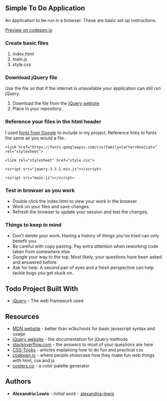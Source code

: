 ## Simple To Do Application

An application to be run in a browser. These are basic set up instructions.

[Preview on codepen.io](https://codepen.io/lexria/pen/xazeGx)

### Create basic files

1. index.html
2. main.js
3. style.css

### Download jQuery file

Use the file so that if the internet is unavailable your application can still run jQuery.

1. Download the file from the [jQuery website](https://jquery.com/download/)
2. Place in your repository.

### Reference your files in the html header

I used [fonts from Google](https://fonts.google.com/) to include in my project. Reference links to fonts the same as you would a file.
```
<link href="https://fonts.googleapis.com/css?family=Carter+One|Lato" rel="stylesheet">
```

```
<link rel="stylesheet" href="style.css">
```
```
<script src="jquery-3.3.1.min.js"></script>
```
```
<script src="main.js"></script>
```

### Test in browser as you work

* Double click the index.html to view your work in the browser. 
* Work on your files and save changes.
* Refresh the browser to update your session and test the changes.

### Things to keep in mind

* Don't delete your work. Having a history of things you've tried can only benefit you.
* Be careful with copy pasting. Pay extra attention when reworking code taken from somewhere else.
* Google your way to the top. Most likely, your questions have been asked and answered before.
* Ask for help. A second pair of eyes and a fresh perspective can help tackle bugs you get stuck on.

## Todo Project Built With

* [jQuery](https://api.jquery.com/) - The web framework used

## Resources

* [MDN website](https://developer.mozilla.org/en-US/) - better than w3schools for basic javascript syntax and usage
* [jQuery website](https://api.jquery.com/) - the documentation for jQuery methods
* [stackoverflow.com](https://stackoverflow.com/) - the answers to most of your questions are here
* [CSS-Tricks](https://css-tricks.com/) - articles explaining how to do fun and practical css
* [codepen.io](https://codepen.io/) - where people showcase how they make fun web things with html, css and js
* [coolers.co](https://coolors.co/) - a color palette generator

## Authors

* **Alexandria Lewis** - *Initial work* - [alexandria-lewis](https://github.com/alexandria-lewis)
